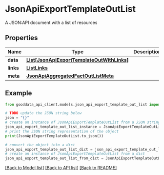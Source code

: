 # JsonApiExportTemplateOutList

A JSON:API document with a list of resources

## Properties

Name | Type | Description | Notes
------------ | ------------- | ------------- | -------------
**data** | [**List[JsonApiExportTemplateOutWithLinks]**](JsonApiExportTemplateOutWithLinks.md) |  | 
**links** | [**ListLinks**](ListLinks.md) |  | [optional] 
**meta** | [**JsonApiAggregatedFactOutListMeta**](JsonApiAggregatedFactOutListMeta.md) |  | [optional] 

## Example

```python
from gooddata_api_client.models.json_api_export_template_out_list import JsonApiExportTemplateOutList

# TODO update the JSON string below
json = "{}"
# create an instance of JsonApiExportTemplateOutList from a JSON string
json_api_export_template_out_list_instance = JsonApiExportTemplateOutList.from_json(json)
# print the JSON string representation of the object
print(JsonApiExportTemplateOutList.to_json())

# convert the object into a dict
json_api_export_template_out_list_dict = json_api_export_template_out_list_instance.to_dict()
# create an instance of JsonApiExportTemplateOutList from a dict
json_api_export_template_out_list_from_dict = JsonApiExportTemplateOutList.from_dict(json_api_export_template_out_list_dict)
```
[[Back to Model list]](../README.md#documentation-for-models) [[Back to API list]](../README.md#documentation-for-api-endpoints) [[Back to README]](../README.md)


